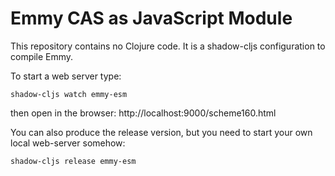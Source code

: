 # Emmy CAS as JavaScript Module
This repository contains no Clojure code. It is a shadow-cljs configuration to compile Emmy.

To start a web server type:
```
shadow-cljs watch emmy-esm
```

then open in the browser: http://localhost:9000/scheme160.html

You can also produce the release version, but you need to start your own local web-server somehow:
```
shadow-cljs release emmy-esm
```
